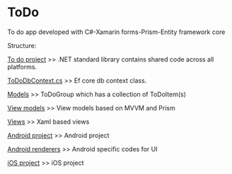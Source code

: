 # ToDo
To do app developed with C#-Xamarin forms-Prism-Entity framework core

Structure:

  [To do project](src/ToDo) >> .NET standard library contains shared code across all platforms.

  [ToDoDbContext.cs](src/ToDo/DataAccess/ToDoDbContext.cs) >> Ef core db context class.
  
  [Models](src/ToDo/Model) >> ToDoGroup which has a collection of ToDoItem(s)
  
  [View models](src/ToDo/ViewModels) >> View models based on MVVM and Prism
  
  [Views](src/ToDo/Views) >> Xaml based views
  
  [Android project](src/ToDo.Droid) >> Android project
  
  [Android renderers](src/ToDo.Droid/Renderes) >> Android specific codes for UI
  
  [iOS project](src/ToDo.iOS) >> iOS project
